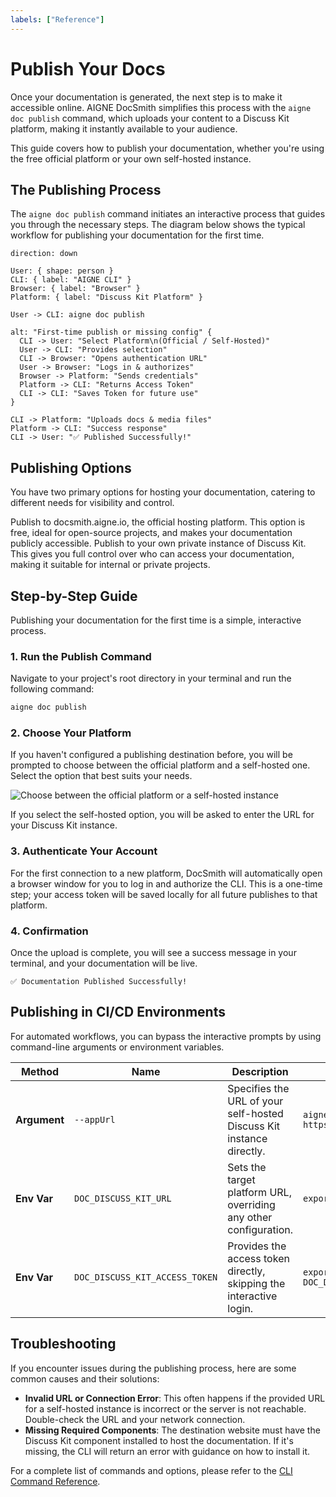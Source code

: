 ```yaml
---
labels: ["Reference"]
---
```


# Publish Your Docs

Once your documentation is generated, the next step is to make it accessible online. AIGNE DocSmith simplifies this process with the `aigne doc publish` command, which uploads your content to a Discuss Kit platform, making it instantly available to your audience.

This guide covers how to publish your documentation, whether you're using the free official platform or your own self-hosted instance.

## The Publishing Process

The `aigne doc publish` command initiates an interactive process that guides you through the necessary steps. The diagram below shows the typical workflow for publishing your documentation for the first time.

```d2
direction: down

User: { shape: person }
CLI: { label: "AIGNE CLI" }
Browser: { label: "Browser" }
Platform: { label: "Discuss Kit Platform" }

User -> CLI: aigne doc publish

alt: "First-time publish or missing config" {
  CLI -> User: "Select Platform\n(Official / Self-Hosted)"
  User -> CLI: "Provides selection"
  CLI -> Browser: "Opens authentication URL"
  User -> Browser: "Logs in & authorizes"
  Browser -> Platform: "Sends credentials"
  Platform -> CLI: "Returns Access Token"
  CLI -> CLI: "Saves Token for future use"
}

CLI -> Platform: "Uploads docs & media files"
Platform -> CLI: "Success response"
CLI -> User: "✅ Published Successfully!"
```

## Publishing Options

You have two primary options for hosting your documentation, catering to different needs for visibility and control.

<x-cards data-columns="2">
  <x-card data-title="Official Platform" data-icon="lucide:globe">
    Publish to docsmith.aigne.io, the official hosting platform. This option is free, ideal for open-source projects, and makes your documentation publicly accessible.
  </x-card>
  <x-card data-title="Self-Hosted Platform" data-icon="lucide:server">
    Publish to your own private instance of Discuss Kit. This gives you full control over who can access your documentation, making it suitable for internal or private projects.
  </x-card>
</x-cards>

## Step-by-Step Guide

Publishing your documentation for the first time is a simple, interactive process.

### 1. Run the Publish Command

Navigate to your project's root directory in your terminal and run the following command:

```bash
aigne doc publish
```

### 2. Choose Your Platform

If you haven't configured a publishing destination before, you will be prompted to choose between the official platform and a self-hosted one. Select the option that best suits your needs.

![Choose between the official platform or a self-hosted instance](https://docsmith.aigne.io/image-bin/uploads/9fd929060b5abe13d03cf5eb7aea85aa.png)

If you select the self-hosted option, you will be asked to enter the URL for your Discuss Kit instance.

### 3. Authenticate Your Account

For the first connection to a new platform, DocSmith will automatically open a browser window for you to log in and authorize the CLI. This is a one-time step; your access token will be saved locally for all future publishes to that platform.

### 4. Confirmation

Once the upload is complete, you will see a success message in your terminal, and your documentation will be live.

```
✅ Documentation Published Successfully!
```

## Publishing in CI/CD Environments

For automated workflows, you can bypass the interactive prompts by using command-line arguments or environment variables.

| Method | Name | Description | Example |
|---|---|---|---|
| **Argument** | `--appUrl` | Specifies the URL of your self-hosted Discuss Kit instance directly. | `aigne doc publish --appUrl https://docs.mycompany.com` |
| **Env Var** | `DOC_DISCUSS_KIT_URL` | Sets the target platform URL, overriding any other configuration. | `export DOC_DISCUSS_KIT_URL=...` |
| **Env Var** | `DOC_DISCUSS_KIT_ACCESS_TOKEN` | Provides the access token directly, skipping the interactive login. | `export DOC_DISCUSS_KIT_ACCESS_TOKEN=...` |

## Troubleshooting

If you encounter issues during the publishing process, here are some common causes and their solutions:

-   **Invalid URL or Connection Error**: This often happens if the provided URL for a self-hosted instance is incorrect or the server is not reachable. Double-check the URL and your network connection.
-   **Missing Required Components**: The destination website must have the Discuss Kit component installed to host the documentation. If it's missing, the CLI will return an error with guidance on how to install it.

For a complete list of commands and options, please refer to the [CLI Command Reference](./cli-reference.md).